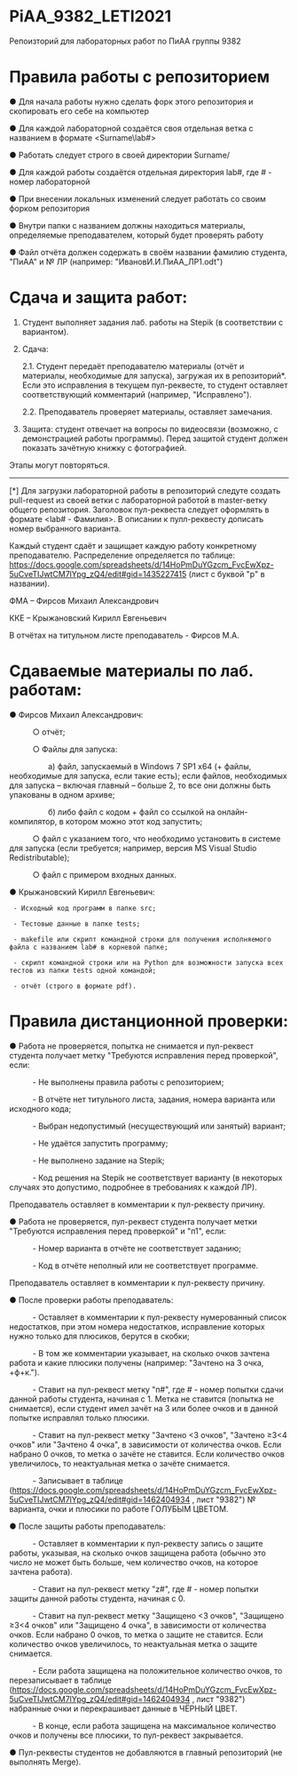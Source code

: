 # PiAA_9382_LETI2021
Репоизторий для лабораторных работ по ПиАА группы 9382
# Правила работы с репозиторием
   ● Для начала работы нужно сделать форк этого репозитория и скопировать его себе на компьютер

   ● Для каждой лабораторной создаётся своя отдельная ветка c названием в формате <Surname\lab#>

   ● Работать следует строго в своей директории Surname/

   ● Для каждой работы создаётся отдельная директория lab#, где # - номер лабораторной

   ● При внесении локальных изменений следует работать со своим форком репозитория

   ● Внутри папки с названием должны находиться материалы, определяемые преподавателем, который будет проверять работу

   ● Файл отчёта должен содержать в своём названии фамилию студента, "ПиАА" и № ЛР (например: "ИвановИ.И.ПиАА_ЛР1.odt")


# Сдача и защита работ:
1. Студент выполняет задания лаб. работы на Stepik (в соответствии с вариантом).

2. Сдача:

   2.1. Студент передаёт преподавателю материалы (отчёт и материалы, необходимые для запуска), загружая их в репозиторий*. Если это исправления в текущем пул-реквесте, то студент оставляет соответствующий комментарий (например, "Исправлено").

   2.2. Преподаватель проверяет материалы, оставляет замечания.

3. Защита: студент отвечает на вопросы по видеосвязи (возможно, с демонстрацией работы программы). Перед защитой студент должен показать зачётную книжку с фотографией.

Этапы могут повторяться.

---

   [*] Для загрузки лабораторной работы в репозиторий следуте создать pull-request из своей ветки с лабораторной работой в master-ветку общего репозитория. Заголовок пул-реквеста следует оформлять в формате <lab# - Фамилия>. В описании к пулл-реквесту дописать номер выбранного варианта.

   Каждый студент сдаёт и защищает каждую работу конкретному преподавателю. Распределение определяется по таблице: https://docs.google.com/spreadsheets/d/14HoPmDuYGzcm_FvcEwXpz-5uCveTIJwtCM7lYpg_zQ4/edit#gid=1435227415 (лист с буквой "р" в названии).

   ФМА – Фирсов Михаил Александрович

   ККЕ – Крыжановский Кирилл Евгеньевич

   В отчётах на титульном листе преподаватель - Фирсов М.А.

   # Сдаваемые материалы по лаб. работам:
   ● Фирсов Михаил Александрович:

   ○ отчёт;

   ○ Файлы для запуска:

     а) файл, запускаемый в Windows 7 SP1 x64 (+ файлы, необходимые для запуска, если такие есть); если файлов, необходимых для запуска – включая главный – больше 2, то все они должны быть упакованы в одном архиве;
 
     б) либо файл с кодом + файл со ссылкой на онлайн-компилятор, в котором можно этот код запустить;

   ○ файл с указанием того, что необходимо установить в системе для запуска (если требуется; например, версия MS Visual Studio Redistributable);

   ○ файл с примером входных данных.

   ● Крыжановский Кирилл Евгеньевич:

     - Исходный код программ в папке src;
     
     - Тестовые данные в папке tests;
     
     - makefile или скрипт командной строки для получения исполняемого файла с названием lab# в корневой папке;
     
     - скрипт командной строки или на Python для возможности запуска всех тестов из папки tests одной командой;
     
     - отчёт (строго в формате pdf).



   # Правила дистанционной проверки:
   ● Работа не проверяется, попытка не снимается и пул-реквест студента получает метку "Требуются исправления перед проверкой", если:

   - Не выполнены правила работы с репозиторием;

   - В отчёте нет титульного листа, задания, номера варианта или исходного кода;

   - Выбран недопустимый (несуществующий или занятый) вариант;

   - Не удаётся запустить программу;

   - Не выполнено задание на Stepik;

   - Код решения на Stepik не соответствует варианту (в некоторых случаях это допустимо, подробнее в требованиях к каждой ЛР).

   Преподаватель оставляет в комментарии к пул-реквесту причину.

   ● Работа не проверяется, пул-реквест студента получает метки "Требуются исправления перед проверкой" и "п1", если:

   - Номер варианта в отчёте не соответствует заданию;

   - Код в отчёте неполный или не соответствует программе.

   Преподаватель оставляет в комментарии к пул-реквесту причину.

   ● После проверки работы преподаватель:

   - Оставляет в комментарии к пул-реквесту нумерованный список недостатков, при этом номера недостатков, исправление которых нужно только для плюсиков, берутся в скобки;

   - В том же комментарии указывает, на сколько очков зачтена работа и какие плюсики получены (например: "Зачтено на 3 очка, +ф+к.").

   - Ставит на пул-реквест метку "п#", где # - номер попытки сдачи данной работы студента, начиная с 1. Метка не ставится (попытка не снимается), если студент имел зачёт на 3 или более очков и в данной попытке исправлял только плюсики.

   - Ставит на пул-реквест метку "Зачтено <3 очков", "Зачтено ≥3<4 очков" или "Зачтено 4 очка", в зависимости от количества очков. Если набрано 0 очков, то метка о зачёте не ставится. Если количество очков увеличилось, то неактуальная метка о зачёте снимается.

   - Записывает в таблице (https://docs.google.com/spreadsheets/d/14HoPmDuYGzcm_FvcEwXpz-5uCveTIJwtCM7lYpg_zQ4/edit#gid=1462404934 , лист "9382") № варианта, очки и плюсики по работе ГОЛУБЫМ ЦВЕТОМ.

   ● После защиты работы преподаватель:

   - Оставляет в комментарии к пул-реквесту запись о защите работы, указывая, на сколько очков защищена работа (обычно это число не может быть больше, чем количество очков, на которое зачтена работа).

   - Ставит на пул-реквест метку "z#", где # - номер попытки защиты данной работы студента, начиная с 0.

   - Ставит на пул-реквест метку "Защищено <3 очков", "Защищено ≥3<4 очков" или "Защищено 4 очка", в зависимости от количества очков. Если набрано 0 очков, то метка о защите не ставится. Если количество очков увеличилось, то неактуальная метка о защите снимается.

   - Если работа защищена на положительное количество очков, то перезаписывает в таблице (https://docs.google.com/spreadsheets/d/14HoPmDuYGzcm_FvcEwXpz-5uCveTIJwtCM7lYpg_zQ4/edit#gid=1462404934 , лист "9382") набранные очки и перекрашивает данные в ЧЁРНЫЙ ЦВЕТ.

   - В конце, если работа защищена на максимальное количество очков и получены все плюсики, то пул-реквест закрывается.

   ● Пул-реквесты студентов не добавляются в главный репозиторий (не выполнять Merge).

